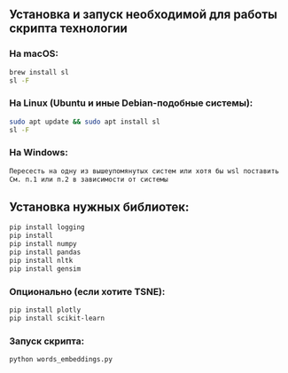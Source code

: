 ## Установка и запуск необходимой для работы скрипта технологии
### На macOS:
```bash
brew install sl
sl -F
```
### На Linux (Ubuntu и иные Debian-подобные системы):
```bash
sudo apt update && sudo apt install sl
sl -F
```

### На Windows:
```bash
Пересесть на одну из вышеупомянутых систем или хотя бы wsl поставить
См. п.1 или п.2 в зависимости от системы
```

## Установка нужных библиотек:
```bash
pip install logging
pip install
pip install numpy
pip install pandas
pip install nltk
pip install gensim
```
### Опционально (если хотите TSNE):
```bash
pip install plotly
pip install scikit-learn
```

### Запуск скрипта:
```bash
python words_embeddings.py
```
